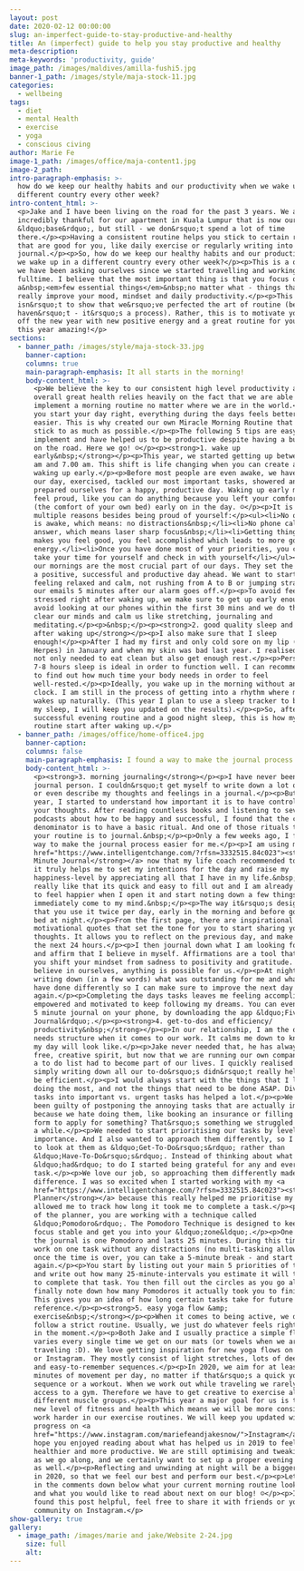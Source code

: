```yaml
---
layout: post
date: 2020-02-12 00:00:00
slug: an-imperfect-guide-to-stay-productive-and-healthy
title: An (imperfect) guide to help you stay productive and healthy
meta-description:
meta-keywords: 'productivity, guide'
image_path: /images/maldives/amilla-fushi5.jpg
banner-1_path: /images/style/maja-stock-11.jpg
categories:
  - wellbeing
tags:
  - diet
  - mental Health
  - exercise
  - yoga
  - conscious civing
author: Marie Fe
image-1_path: /images/office/maja-content1.jpg
image-2_path:
intro-paragraph-emphasis: >-
  how do we keep our healthy habits and our productivity when we wake up in a
  different country every other week?
intro-content_html: >-
  <p>Jake and I have been living on the road for the past 3 years. We are
  incredibly thankful for our apartment in Kuala Lumpur that is now our
  &ldquo;base&rdquo;, but still - we don&rsquo;t spend a lot of time
  there.</p><p>Having a consistent routine helps you stick to certain rituals
  that are good for you, like daily exercise or regularly writing into a
  journal.</p><p>So, how do we keep our healthy habits and our productivity when
  we wake up in a different country every other week?</p><p>This is a question
  we have been asking ourselves since we started travelling and working online
  fulltime. I believe that the most important thing is that you focus on
  a&nbsp;<em>few essential things</em>&nbsp;no matter what - things that can
  really improve your mood, mindset and daily productivity.</p><p>This post
  isn&rsquo;t to show that we&rsquo;ve perfected the art of routine (because we
  haven&rsquo;t - it&rsquo;s a process). Rather, this is to motivate you to kick
  off the new year with new positive energy and a great routine for you to make
  this year amazing!</p>
sections:
  - banner_path: /images/style/maja-stock-33.jpg
    banner-caption:
    columns: true
    main-paragraph-emphasis: It all starts in the morning!
    body-content_html: >-
      <p>We believe the key to our consistent high level productivity and our
      overall great health relies heavily on the fact that we are able to
      implement a morning routine no matter where we are in the world.</p><p>If
      you start your day right, everything during the days feels better and
      easier. This is why created our own Miracle Morning Routine that we try to
      stick to as much as possible.</p><p>The following 5 tips are easy to
      implement and have helped us to be productive despite having a busy life
      on the road. Here we go! ☺</p><p><strong>1. wake up
      early&nbsp;</strong></p><p>This year, we started getting up between 5.00
      am and 7.00 am. This shift is life changing when you can create a habit of
      waking up early.</p><p>Before most people are even awake, we have planned
      our day, exercised, tackled our most important tasks, showered and
      prepared ourselves for a happy, productive day. Waking up early makes you
      feel proud, like you can do anything because you left your comfort zone
      (the comfort of your own bed) early on in the day. ☺</p><p>It is great for
      multiple reasons besides being proud of yourself:</p><ul><li>No one else
      is awake, which means: no distractions&nbsp;</li><li>No phone calls to
      answer, which means laser sharp focus&nbsp;</li><li>Getting things done
      makes you feel good, you feel accomplished which leads to more good
      energy.</li><li>Once you have done most of your priorities, you can then
      take your time for yourself and check in with yourself</li></ul><p>To us,
      our mornings are the most crucial part of our days. They set the tone for
      a positive, successful and productive day ahead. We want to start our days
      feeling relaxed and calm, not rushing from A to B or jumping straight into
      our emails 5 minutes after our alarm goes off.</p><p>To avoid feeling
      stressed right after waking up, we make sure to get up early enough, we
      avoid looking at our phones within the first 30 mins and we do things that
      clear our minds and calm us like stretching, journaling and
      meditating.</p><p>&nbsp;</p><p><strong>2. good quality sleep and water
      after waking up</strong></p><p>I also make sure that I sleep
      enough!</p><p>After I had my first and only cold sore on my lip (deutsch:
      Herpes) in January and when my skin was bad last year. I realised that I
      not only needed to eat clean but also get enough rest.</p><p>Personally,
      7-8 hours sleep is ideal in order to function well. I can recommend to you
      to find out how much time your body needs in order to feel
      well-rested.</p><p>Ideally, you wake up in the morning without an alarm
      clock. I am still in the process of getting into a rhythm where my body
      wakes up naturally. (This year I plan to use a sleep tracker to better map
      my sleep, I will keep you updated on the results).</p><p>So, after a
      successful evening routine and a good night sleep, this is how my morning
      routine start after waking up.</p>
  - banner_path: /images/office/home-office4.jpg
    banner-caption:
    columns: false
    main-paragraph-emphasis: I found a way to make the journal process easier for me
    body-content_html: >-
      <p><strong>3. morning journaling</strong></p><p>I have never been a big
      journal person. I couldn&rsquo;t get myself to write down a lot of things
      or even describe my thoughts and feelings in a journal.</p><p>But last
      year, I started to understand how important it is to have control over
      your thoughts. After reading countless books and listening to several
      podcasts about how to be happy and successful, I found that the common
      denominator is to have a basic ritual. And one of those rituals to add to
      your routine is to journal.&nbsp;</p><p>Only a few weeks ago, I found a
      way to make the journal process easier for me.</p><p>I am using my <a
      href="https://www.intelligentchange.com/?rfsn=3332515.84c023"><strong>Five
      Minute Journal</strong></a> now that my life coach recommended to me, and
      it truly helps me to set my intentions for the day and raise my
      happiness-level by appreciating all that I have in my life.&nbsp;</p><p>I
      really like that its quick and easy to fill out and I am already starting
      to feel happier when I open it and start noting down a few things that
      immediately come to my mind.&nbsp;</p><p>The way it&rsquo;s designed is
      that you use it twice per day, early in the morning and before going to
      bed at night.</p><p>From the first page, there are inspirational &amp;
      motivational quotes that set the tone for you to start sharing your
      thoughts. It allows you to reflect on the previous day, and make goals for
      the next 24 hours.</p><p>I then journal down what I am looking forward to
      and affirm that I believe in myself. Affirmations are a tool that can help
      you shift your mindset from sadness to positivity and gratitude. When we
      believe in ourselves, anything is possible for us.</p><p>At night, I like
      writing down (in a few words) what was outstanding for me and what I could
      have done differently so I can make sure to improve the next day and try
      again.</p><p>Completing the days tasks leaves me feeling accomplished,
      empowered and motivated to keep following my dreams. You can even use the
      5 minute journal on your phone, by downloading the app &ldquo;Five minute
      Journal&rdquo;.</p><p><strong>4. get-to-dos and efficiency/
      productivity&nbsp;</strong></p><p>In our relationship, I am the one who
      needs structure when it comes to our work. It calms me down to know what
      my day will look like.</p><p>Jake never needed that, he has always been a
      free, creative spirit, but now that we are running our own company, having
      a to do list had to become part of our lives. I quickly realised that
      simply writing down all our to-do&rsquo;s didn&rsquo;t really help us to
      be efficient.</p><p>I would always start with the things that I liked
      doing the most, and not the things that need to be done ASAP. Dividing our
      tasks into important vs. urgent tasks has helped a lot.</p><p>We have all
      been guilty of postponing the annoying tasks that are actually important,
      because we hate doing them, like booking an insurance or filling out a big
      form to apply for something? That&rsquo;s something we struggled with for
      a while.</p><p>We needed to start prioritising our tasks by level of
      importance. And I also wanted to approach them differently, so I started
      to look at them as &ldquo;Get-To-Do&rsquo;s&rdquo; rather than
      &ldquo;Have-To-Do&rsquo;s&rdquo;. Instead of thinking about what I
      &ldquo;had&rdquo; to do I started being grateful for any and every
      task.</p><p>We love our job, so approaching them differently made a huge
      difference. I was so excited when I started working with my <a
      href="https://www.intelligentchange.com/?rfsn=3332515.84c023"><strong>Productivity
      Planner</strong></a> because this really helped me prioritise my tasks and
      allowed me to track how long it took me to complete a task.</p><p>Inside
      of the planner, you are working with a technique called
      &ldquo;Pomodoro&rdquo;. The Pomodoro Technique is designed to keep your
      focus stable and get you into your &ldquo;zone&ldquo;.</p><p>One circle on
      the journal is one Pomodoro and lasts 25 minutes. During this time, you
      work on one task without any distractions (no multi-tasking allowed!) and
      once the time is over, you can take a 5-minute break - and start all over
      again.</p><p>You start by listing out your main 5 priorities of the day
      and write out how many 25-minute-intervals you estimate it will take you
      to complete that task. You then fill out the circles as you go along, and
      finally note down how many Pomodoros it actually took you to finish it.
      This gives you an idea of how long certain tasks take for future
      reference.</p><p><strong>5. easy yoga flow &amp;
      exercise&nbsp;</strong></p><p>When it comes to being active, we don't
      follow a strict routine. Usually, we just do whatever feels right for us
      in the moment.</p><p>Both Jake and I usually practice a simple flow that
      varies every single time we get on our mats (or towels when we are
      traveling :D). We love getting inspiration for new yoga flows on YouTube
      or Instagram. They mostly consist of light stretches, lots of deep breaths
      and easy-to-remember sequences.</p><p>In 2020, we aim for at least 20
      minutes of movement per day, no matter if that&rsquo;s a quick yoga
      sequence or a workout. When we work out while traveling we rarely have
      access to a gym. Therefore we have to get creative to exercise all the
      different muscle groups.</p><p>This year a major goal for us is to reach a
      new level of fitness and health which means we will be more consistent and
      work harder in our exercise routines. We will keep you updated with our
      progress on <a
      href="https://www.instagram.com/mariefeandjakesnow/">Instagram</a>.</p><p>We
      hope you enjoyed reading about what has helped us in 2019 to feel happier,
      healthier and more productive. We are still optimising and tweaking things
      as we go along, and we certainly want to set up a proper evening routine
      as well.</p><p>Reflecting and unwinding at night will be a bigger priority
      in 2020, so that we feel our best and perform our best.</p><p>Let us know
      in the comments down below what your current morning routine looks like,
      and what you would like to read about next on our blog! ☺</p><p>If you
      found this post helpful, feel free to share it with friends or your
      community on Instagram.</p>
show-gallery: true
gallery:
  - image_path: /images/marie and jake/Website 2-24.jpg
    size: full
    alt:
---
```

